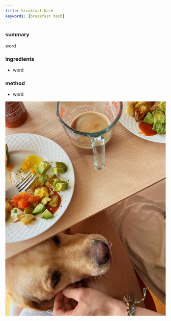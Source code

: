 ```yaml
---
title: breakfast hash
keywords: [breakfast hash]
...
```


### summary
word
### ingredients
- word

### method
- word

![feed him](img/13.jpg)
